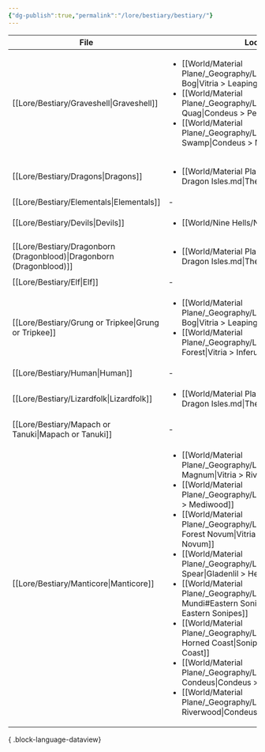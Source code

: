 ```yaml
---
{"dg-publish":true,"permalink":"/lore/bestiary/bestiary/"}
---
```


| File                                                                    | Locations                                                                                                                                                                                                                                                                                                                                                                                                                                                                                                                                                                                                                                                                                                                                                                                                                                                                                   | Type          |
| ----------------------------------------------------------------------- | ------------------------------------------------------------------------------------------------------------------------------------------------------------------------------------------------------------------------------------------------------------------------------------------------------------------------------------------------------------------------------------------------------------------------------------------------------------------------------------------------------------------------------------------------------------------------------------------------------------------------------------------------------------------------------------------------------------------------------------------------------------------------------------------------------------------------------------------------------------------------------------------- | ------------- |
| [[Lore/Bestiary/Graveshell\|Graveshell]]                             | <ul><li>[[World/Material Plane/_Geography/Land/Vitria#Leaping Bog\\|Vitria > Leaping Bog]]</li><li>[[World/Material Plane/_Geography/Land/Condeus#Perfumed Quag\\|Condeus > Perfumed Quag]]</li><li>[[World/Material Plane/_Geography/Land/Condeus#Misty Swamp\\|Condeus > Misty Swamp]]</li></ul>                                                                                                                                                                                                                                                                                                                                                                                                                                                                                                                                                                                 | Beast         |
| [[Lore/Bestiary/Dragons\|Dragons]]                                   | <ul><li>[[World/Material Plane/_Geography/Land/The Dragon Isles.md\\|The Dragon Isles]]</li></ul>                                                                                                                                                                                                                                                                                                                                                                                                                                                                                                                                                                                                                                                                                                                                                                                           | Dragon        |
| [[Lore/Bestiary/Elementals\|Elementals]]                             | \-                                                                                                                                                                                                                                                                                                                                                                                                                                                                                                                                                                                                                                                                                                                                                                                                                                                                                          | Elemental     |
| [[Lore/Bestiary/Devils\|Devils]]                                     | <ul><li>[[World/Nine Hells/Nine Hells.md\\|Nine Hells]]</li></ul>                                                                                                                                                                                                                                                                                                                                                                                                                                                                                                                                                                                                                                                                                                                                                                                                                           | Fiend (Devil) |
| [[Lore/Bestiary/Dragonborn (Dragonblood)\|Dragonborn (Dragonblood)]] | <ul><li>[[World/Material Plane/_Geography/Land/The Dragon Isles.md\\|The Dragon Isles]]</li></ul>                                                                                                                                                                                                                                                                                                                                                                                                                                                                                                                                                                                                                                                                                                                                                                                           | Humanoid      |
| [[Lore/Bestiary/Elf\|Elf]]                                           | \-                                                                                                                                                                                                                                                                                                                                                                                                                                                                                                                                                                                                                                                                                                                                                                                                                                                                                          | Humanoid      |
| [[Lore/Bestiary/Grung or Tripkee\|Grung or Tripkee]]                 | <ul><li>[[World/Material Plane/_Geography/Land/Vitria#Leaping Bog\\|Vitria > Leaping Bog]]</li><li>[[World/Material Plane/_Geography/Land/Vitria#Inferus Forest\\|Vitria > Inferus Forest]]</li></ul>                                                                                                                                                                                                                                                                                                                                                                                                                                                                                                                                                                                                                                                                                 | Humanoid      |
| [[Lore/Bestiary/Human\|Human]]                                       | \-                                                                                                                                                                                                                                                                                                                                                                                                                                                                                                                                                                                                                                                                                                                                                                                                                                                                                          | Humanoid      |
| [[Lore/Bestiary/Lizardfolk\|Lizardfolk]]                             | <ul><li>[[World/Material Plane/_Geography/Land/The Dragon Isles.md\\|The Dragon Isles]]</li></ul>                                                                                                                                                                                                                                                                                                                                                                                                                                                                                                                                                                                                                                                                                                                                                                                           | Humanoid      |
| [[Lore/Bestiary/Mapach or Tanuki\|Mapach or Tanuki]]                 | \-                                                                                                                                                                                                                                                                                                                                                                                                                                                                                                                                                                                                                                                                                                                                                                                                                                                                                          | Humanoid      |
| [[Lore/Bestiary/Manticore\|Manticore]]                               | <ul><li>[[World/Material Plane/_Geography/Land/Vitria#River Magnum\\|Vitria > River Magnum]]</li><li>[[World/Material Plane/_Geography/Land/Vitria#Mediwood\\|Vitria > Mediwood]]</li><li>[[World/Material Plane/_Geography/Land/Vitria#Blackrock Forest Novum\\|Vitria > Blackrock Forest Novum]]</li><li>[[World/Material Plane/_Geography/Land/Gladenlil#Head of the Spear\\|Gladenlil > Head of the Spear]]</li><li>[[World/Material Plane/_Geography/Land/Sonipes Mundi#Eastern Sonipes\\|Sonipes Mundi > Eastern Sonipes]]</li><li>[[World/Material Plane/_Geography/Land/Sonipes Mundi#The Horned Coast\\|Sonipes Mundi > The Horned Coast]]</li><li>[[World/Material Plane/_Geography/Land/Condeus#Eastern Condeus\\|Condeus > Eastern Condeus]]</li><li>[[World/Material Plane/_Geography/Land/Condeus#The Riverwood\\|Condeus > The Riverwood]]</li></ul> | Monstrosity   |

{ .block-language-dataview}

